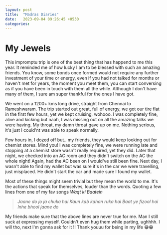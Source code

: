 ```yaml
---
layout: post
title:  "Madras Diaries"
date:   2023-09-04 09:26:45 +0530
categories:
---
```


# My Jewels

This impromptu trip is one of the best thing that has happend to me this year. It reminded me of how lucky I am to be blessed with such an amazing friends. You know, some bonds once formed would not require any further investment of your time or energy, even if you had not talked for months or haven't met for years, the moment you meet them, you can start conversing as if you have been in touch with them all the while. Although I don't have many of them, I sure am super thankful for the ones I have got.  

We went on a 1200+ kms long drive, straight from Chennai to Rameshwaram. The trip started out great, full of energy, we got our tire flat in the first few hours, yet we kept cruising, wohooo. I was completely fine, alive and kicking but naah, I was missing out on all the amazing talks we were having. My throat, my damn throat gave up on me. Nothing serious, it's just I could'nt was able to speak normally.  

Few hours in, I dozed off but.. my friends, they would keep looking out for chemist stores. Mind you! I was completely fine, we were running late and stopping at a chemist store wasn't really required, yet they did. Later that night, we checked into an AC room and they didn't switch on the AC the whole night! Again, had the AC been on I would've still been fine. Next day, I wasn't able to find my wallet but was sure it's in the car we were travelling, just misplaced. He didn't start the car and made sure I found my wallet.  

Most of these things might seem trivial but they mean the world to me. It's the actions that speak for themselves, louder than the words. Quoting a few lines from one of my fav songs *Waqt ki Baatein*

> *Jaane do jo ja chuka hai*
> *Kaun kab kahan ruka hai*
> *Baat ye fizool hai*
> *Inhe bhool jaane do*

My friends make sure that the above lines are never true for me. Man I still suck at expressing myself. Couldn't even hug them while parting, ughhhh. I will tho, next I'm gonna ask for it !! Thank youuu for being in my life 😁😁